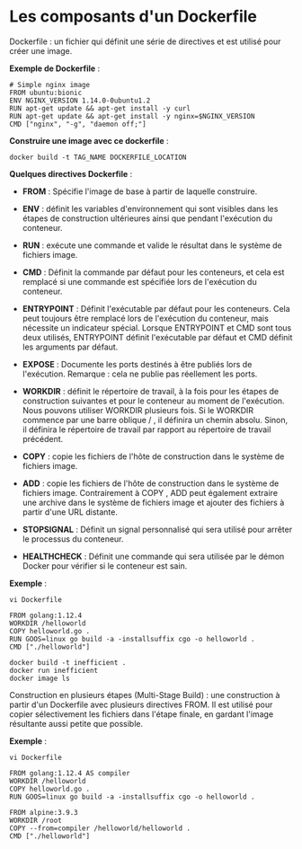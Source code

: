 # Les composants d'un Dockerfile

Dockerfile : un fichier qui définit une série de directives et est utilisé pour créer une image.

**Exemple de Dockerfile** :

```
# Simple nginx image
FROM ubuntu:bionic
ENV NGINX_VERSION 1.14.0-0ubuntu1.2
RUN apt-get update && apt-get install -y curl
RUN apt-get update && apt-get install -y nginx=$NGINX_VERSION
CMD ["nginx", "-g", "daemon off;"]
```

**Construire une image avec ce dockerfile** :

```
docker build -t TAG_NAME DOCKERFILE_LOCATION
```

**Quelques directives Dockerfile** :

- **FROM** : Spécifie l'image de base à partir de laquelle construire.

- **ENV** : définit les variables d'environnement qui sont visibles dans les étapes de construction ultérieures ainsi que pendant l'exécution du conteneur.

- **RUN** : exécute une commande et valide le résultat dans le système de fichiers image.

- **CMD** : Définit la commande par défaut pour les conteneurs, et cela est remplacé si une commande est spécifiée lors de l'exécution du conteneur.

- **ENTRYPOINT** : Définit l'exécutable par défaut pour les conteneurs. Cela peut toujours être remplacé lors de l'exécution du conteneur, mais nécessite un indicateur spécial. Lorsque ENTRYPOINT et CMD sont tous deux utilisés, ENTRYPOINT définit l'exécutable par défaut et CMD définit les arguments par défaut.

- **EXPOSE** : Documente les ports destinés à être publiés lors de l'exécution.
Remarque : cela ne publie pas réellement les ports.

- **WORKDIR** : définit le répertoire de travail, à la fois pour les étapes de construction suivantes et pour le conteneur au moment de l'exécution. Nous pouvons utiliser WORKDIR plusieurs fois. Si le WORKDIR commence par une barre oblique / , il définira un chemin absolu. Sinon, il définira le répertoire de travail par rapport au répertoire de travail précédent.

- **COPY** : copie les fichiers de l'hôte de construction dans le système de fichiers image.

- **ADD** : copie les fichiers de l'hôte de construction dans le système de fichiers image. Contrairement à COPY , ADD peut également extraire une archive dans le système de fichiers image et ajouter des fichiers à partir d'une URL distante.

- **STOPSIGNAL** : Définit un signal personnalisé qui sera utilisé pour arrêter le processus du conteneur.

- **HEALTHCHECK** : Définit une commande qui sera utilisée par le démon Docker pour vérifier si le conteneur est sain.

**Exemple** :

```
vi Dockerfile
```

```
FROM golang:1.12.4
WORKDIR /helloworld
COPY helloworld.go .
RUN GOOS=linux go build -a -installsuffix cgo -o helloworld .
CMD ["./helloworld"]
```

```
docker build -t inefficient .
docker run inefficient
docker image ls
```

Construction en plusieurs étapes (Multi-Stage Build) : une construction à partir d'un Dockerfile avec plusieurs directives FROM. Il est utilisé pour copier sélectivement les fichiers dans l'étape finale, en gardant l'image résultante aussi petite que possible.


**Exemple** :

```
vi Dockerfile
```

```
FROM golang:1.12.4 AS compiler
WORKDIR /helloworld
COPY helloworld.go .
RUN GOOS=linux go build -a -installsuffix cgo -o helloworld .

FROM alpine:3.9.3
WORKDIR /root
COPY --from=compiler /helloworld/helloworld .
CMD ["./helloworld"]
```